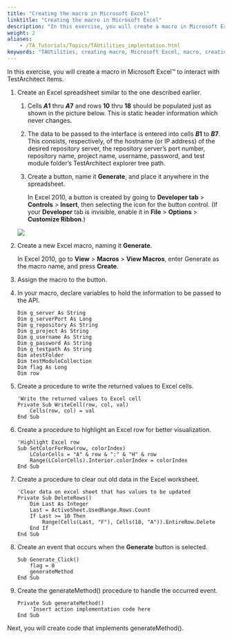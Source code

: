 ```yaml
--- 
title: "Creating the macro in Microsoft Excel"
linktitle: "Creating the macro in Microsoft Excel"
description: "In this exercise, you will create a macro in Microsoft Excel to interact with TestArchitect items."
weight: 2
aliases: 
    - /TA_Tutorials/Topics/TAUtilities_implentation.html
keywords: "TAUtilities, creating macro, Microsoft Excel, macro, creating, TAUtilities"
---
```


In this exercise, you will create a macro in Microsoft Excel™ to interact with TestArchitect items.

1.  Create an Excel spreadsheet similar to the one described earlier.

    1.  Cells **$A$1** thru **$A$7** and rows **10** thru **18** should be populated just as shown in the picture below. This is static header information which never changes.

    2.  The data to be passed to the interface is entered into cells **$B$1** to **$B$7**. This consists, respectively, of the hostname \(or IP address\) of the desired repository server, the repository server’s port number, repository name, project name, username, password, and test module folder’s TestArchitect explorer tree path.

    3.  Create a button, name it **Generate**, and place it anywhere in the spreadsheet.

        In Excel 2010, a button is created by going to **Developer tab** \> **Controls** \> **Insert**, then selecting the icon for the button control. \(If your **Developer** tab is invisible, enable it in **File** \> **Options** \> **Customize Ribbon**.\)

    ![](/images/TA_Tutorials/Images/scenario_provide_basic_information.png)

2.  Create a new Excel macro, naming it **Generate**.

    In Excel 2010, go to **View** \> **Macros** \> **View Macros**, enter Generate as the macro name, and press **Create**.

3.  Assign the macro to the button.

4.  In your macro, declare variables to hold the information to be passed to the API.

    ```
    Dim g_server As String
    Dim g_serverPort As Long
    Dim g_repository As String
    Dim g_project As String
    Dim g_username As String
    Dim g_password As String
    Dim g_testpath As String
    Dim atestFolder
    Dim testModuleCollection
    Dim flag As Long
    Dim row
    ```

5.  Create a procedure to write the returned values to Excel cells.

    ```
    'Write the returned values to Excel cell
    Private Sub WriteCell(row, col, val)
        Cells(row, col) = val
    End Sub
    ```

6.  Create a procedure to highlight an Excel row for better visualization.

    ```
    'Highlight Excel row
    Sub SetColorForRow(row, colorIndex)
        LColorCells = "A" & row & ":" & "H" & row
        Range(LColorCells).Interior.colorIndex = colorIndex
    End Sub
    ```

7.  Create a procedure to clear out old data in the Excel worksheet.

    ```
    'Clear data on excel sheet that has values to be updated
    Private Sub DeleteRows()
        Dim Last As Integer
        Last = ActiveSheet.UsedRange.Rows.Count
        If Last >= 18 Then
            Range(Cells(Last, "F"), Cells(18, "A")).EntireRow.Delete
        End If
    End Sub
    ```

8.  Create an event that occurs when the **Generate** button is selected.

    ```
    Sub Generate_Click()
        flag = 0
        generateMethod
    End Sub
    ```

9.  Create the generateMethod\(\) procedure to handle the occurred event.

    ```
    Private Sub generateMethod()
        'Insert action implementation code here
    End Sub
    ```


Next, you will create code that implements generateMethod\(\).




